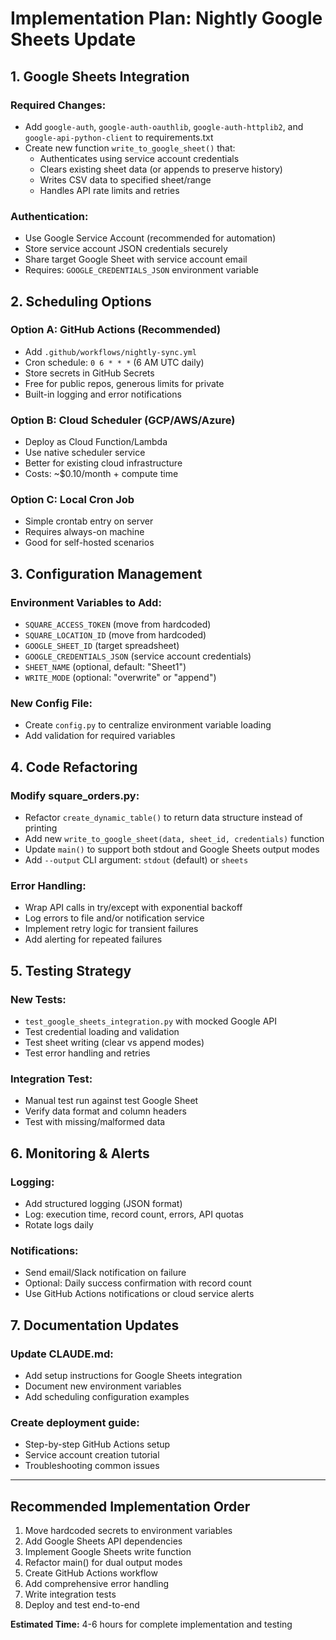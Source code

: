 # Implementation Plan: Nightly Google Sheets Update

## 1. Google Sheets Integration

### Required Changes:
- Add `google-auth`, `google-auth-oauthlib`, `google-auth-httplib2`, and `google-api-python-client` to requirements.txt
- Create new function `write_to_google_sheet()` that:
  - Authenticates using service account credentials
  - Clears existing sheet data (or appends to preserve history)
  - Writes CSV data to specified sheet/range
  - Handles API rate limits and retries

### Authentication:
- Use Google Service Account (recommended for automation)
- Store service account JSON credentials securely
- Share target Google Sheet with service account email
- Requires: `GOOGLE_CREDENTIALS_JSON` environment variable

## 2. Scheduling Options

### Option A: GitHub Actions (Recommended)
- Add `.github/workflows/nightly-sync.yml`
- Cron schedule: `0 6 * * *` (6 AM UTC daily)
- Store secrets in GitHub Secrets
- Free for public repos, generous limits for private
- Built-in logging and error notifications

### Option B: Cloud Scheduler (GCP/AWS/Azure)
- Deploy as Cloud Function/Lambda
- Use native scheduler service
- Better for existing cloud infrastructure
- Costs: ~$0.10/month + compute time

### Option C: Local Cron Job
- Simple crontab entry on server
- Requires always-on machine
- Good for self-hosted scenarios

## 3. Configuration Management

### Environment Variables to Add:
- `SQUARE_ACCESS_TOKEN` (move from hardcoded)
- `SQUARE_LOCATION_ID` (move from hardcoded)
- `GOOGLE_SHEET_ID` (target spreadsheet)
- `GOOGLE_CREDENTIALS_JSON` (service account credentials)
- `SHEET_NAME` (optional, default: "Sheet1")
- `WRITE_MODE` (optional: "overwrite" or "append")

### New Config File:
- Create `config.py` to centralize environment variable loading
- Add validation for required variables

## 4. Code Refactoring

### Modify square_orders.py:
- Refactor `create_dynamic_table()` to return data structure instead of printing
- Add new `write_to_google_sheet(data, sheet_id, credentials)` function
- Update `main()` to support both stdout and Google Sheets output modes
- Add `--output` CLI argument: `stdout` (default) or `sheets`

### Error Handling:
- Wrap API calls in try/except with exponential backoff
- Log errors to file and/or notification service
- Implement retry logic for transient failures
- Add alerting for repeated failures

## 5. Testing Strategy

### New Tests:
- `test_google_sheets_integration.py` with mocked Google API
- Test credential loading and validation
- Test sheet writing (clear vs append modes)
- Test error handling and retries

### Integration Test:
- Manual test run against test Google Sheet
- Verify data format and column headers
- Test with missing/malformed data

## 6. Monitoring & Alerts

### Logging:
- Add structured logging (JSON format)
- Log: execution time, record count, errors, API quotas
- Rotate logs daily

### Notifications:
- Send email/Slack notification on failure
- Optional: Daily success confirmation with record count
- Use GitHub Actions notifications or cloud service alerts

## 7. Documentation Updates

### Update CLAUDE.md:
- Add setup instructions for Google Sheets integration
- Document new environment variables
- Add scheduling configuration examples

### Create deployment guide:
- Step-by-step GitHub Actions setup
- Service account creation tutorial
- Troubleshooting common issues

---

## Recommended Implementation Order

1. Move hardcoded secrets to environment variables
2. Add Google Sheets API dependencies
3. Implement Google Sheets write function
4. Refactor main() for dual output modes
5. Create GitHub Actions workflow
6. Add comprehensive error handling
7. Write integration tests
8. Deploy and test end-to-end

**Estimated Time:** 4-6 hours for complete implementation and testing
